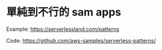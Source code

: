 # 單純到不行的 sam apps

Example: https://serverlessland.com/patterns

Code: https://github.com/aws-samples/serverless-patterns/
